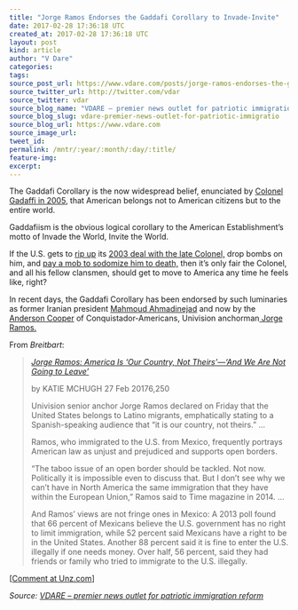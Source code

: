 ```yaml
---
title: "Jorge Ramos Endorses the Gaddafi Corollary to Invade-Invite"
date: 2017-02-28 17:36:18 UTC
created_at: 2017-02-28 17:36:18 UTC
layout: post
kind: article
author: "V Dare"
categories: 
tags: 
source_post_url: https://www.vdare.com/posts/jorge-ramos-endorses-the-gaddafi-corollary-to-invade-invite
source_twitter_url: http://twitter.com/vdar
source_twitter: vdar
source_blog_name: "VDARE – premier news outlet for patriotic immigration reform"
source_blog_slug: vdare-premier-news-outlet-for-patriotic-immigratio
source_blog_url: https://www.vdare.com
source_image_url: 
tweet_id:
permalink: /mntr/:year/:month/:day/:title/
feature-img: 
excerpt:
---
```

<div class="pf-content"><div id="top-buttons" class="button-holder"></div>
<div class="entry">
<article class="section"><a id="xlink_1_1" class="xlink" title="Anchor Link to This Paragraph" href="http://www.unz.com/isteve/jorge-ramos-endorses-gaddafiism/#xlink_1_1" name="xlink_1_1"></a> The Gaddafi Corollary is the now widespread belief, enunciated by <a title="http://www.unz.com/isteve/a-man-before-his-time/" href="http://www.unz.com/isteve/a-man-before-his-time/">Colonel Gadaffi in 2005</a>, that American belongs not to American citizens but to the entire world.<p></p>
<p><a id="xlink_1_2" class="xlink" title="Anchor Link to This Paragraph" href="http://www.unz.com/isteve/jorge-ramos-endorses-gaddafiism/#xlink_1_2" name="xlink_1_2"></a>Gaddafiism is the obvious logical corollary to the American Establishment’s motto of Invade the World, Invite the World.</p>
<p><a id="xlink_1_3" class="xlink" title="Anchor Link to This Paragraph" href="http://www.unz.com/isteve/jorge-ramos-endorses-gaddafiism/#xlink_1_3" name="xlink_1_3"></a>If the U.S. gets to <a href="http://www.amnation.com/vfr/archives/020843.html">rip up</a> its <a href="http://www.vdare.com/posts/obamas-betrayal-of-libya-undid-bushs-one-foreign-policy-success">2003 deal with the late Colonel,</a> drop bombs on him, and <a href="http://www.amnation.com/vfr/archives/020793.html">pay a mob to sodomize him to death,</a> then it’s only fair the Colonel, and all his fellow clansmen, should get to move to America any time he feels like, right?</p>
<p><a id="xlink_1_4" class="xlink" title="Anchor Link to This Paragraph" href="http://www.unz.com/isteve/jorge-ramos-endorses-gaddafiism/#xlink_1_4" name="xlink_1_4"></a>In recent days, the Gaddafi Corollary has been endorsed by such luminaries as former Iranian president <a title="http://www.unz.com/isteve/ahmadinejad-schools-trump-on-zeroth-amendment-no-one-may-consider-themselves-the-owner-and-view-others-as-guests-or-immigrants/" href="http://www.vdare.com/posts/ahmadinejad-schools-trump-on-who-we-are-u-s-belongs-to-all-nations-no-one-may-consider-themselves-the-owner-and-view-others-as-guests-or-immigrants">Mahmoud Ahmadinejad</a> and now by the <a title="http://www.vdare.com/posts/glenn-beck-explains-to-anderson-cooper-the-shadowy-sinister-steve-bannon-steve-sailer-nexus" href="http://www.vdare.com/posts/glenn-beck-explains-to-anderson-cooper-the-shadowy-sinister-steve-bannon-steve-sailer-nexus">Anderson Cooper</a> of Conquistador-Americans, Univision anchorman<a href="https://www.google.com/search?hl=en&amp;q=%20Jorge%20Ramos.+site:vdare.com"> Jorge Ramos.</a></p><div id="57966237cc52c74a5e1363c4" class="vdb_player vdb_57966237cc52c74a5e1363c456bcd17ce4b018167fea5539">    </div>
<p><a id="xlink_1_5" class="xlink" title="Anchor Link to This Paragraph" href="http://www.unz.com/isteve/jorge-ramos-endorses-gaddafiism/#xlink_1_5" name="xlink_1_5"></a>From <em>Breitbart</em>:</p>
<blockquote><p><em><a title="http://www.breitbart.com/big-government/2017/02/27/jorge-ramos-america-our-country-not-theirs-we-are-not-going-leave/" href="http://www.breitbart.com/big-government/2017/02/27/jorge-ramos-america-our-country-not-theirs-we-are-not-going-leave/">Jorge Ramos: America Is ‘Our Country, Not Theirs’—‘And We Are Not Going to Leave’</a></em></p>
<p>by KATIE MCHUGH 27 Feb 20176,250</p>
<p>Univision senior anchor Jorge Ramos declared on Friday that the United States belongs to Latino migrants, emphatically stating to a Spanish-speaking audience that “it is our country, not theirs.” …</p>
<p>Ramos, who immigrated to the U.S. from Mexico, frequently portrays American law as unjust and prejudiced and supports open borders.</p>
<p>“The taboo issue of an open border should be tackled. Not now. Politically it is impossible even to discuss that. But I don’t see why we can’t have in North America the same immigration that they have within the European Union,” Ramos said to Time magazine in 2014. …</p>
<p>And Ramos’ views are not fringe ones in Mexico: A 2013 poll found that 66 percent of Mexicans believe the U.S. government has no right to limit immigration, while 52 percent said Mexicans have a right to be in the United States. Another 88 percent said it is fine to enter the U.S. illegally if one needs money. Over half, 56 percent, said they had friends or family who tried to immigrate to the U.S. illegally.</p></blockquote>
<p>[<a href="http://www.unz.com/isteve/jorge-ramos-endorses-gaddafiism/">Comment at Unz.com</a>]</p>
</article>
</div>
</div><div class="">
    <i>Source: <a href="https://www.vdare.com">VDARE – premier news outlet for patriotic immigration reform</a></i>
</div>
